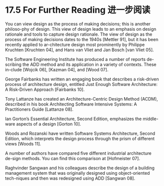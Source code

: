 17.5 For Further Reading 进一步阅读
===

You can view design as the process of making decisions; this is another philoso-phy of design. This view of design leads to an emphasis on design rationale and tools to capture design rationale. The view of design as the process of making decisions dates to the 1940s [Mettler 91], but it has been recently applied to ar-chitecture design most prominently by Philippe Kruchten [Kruchten 04], and Hans van Vliet and Jan Bosch [van Vliet 05].

The Software Engineering Institute has produced a number of reports de-scribing the ADD method and its application in a variety of contexts. These in-clude [Wojcik 06], [Kazman 04], and [Wood 07].

George Fairbanks has written an engaging book that describes a risk-driven process of architecture design, entitled Just Enough Software Architecture: A Risk-Driven Approach [Fairbanks 10].

Tony Lattanze has created an Architecture-Centric Design Method (ACDM), described in his book Architecting Software Intensive Systems: A Practitioners Guide [Lattanze 08].

Ian Gorton’s Essential Architecture, Second Edition, emphasizes the middle-ware aspects of a design [Gorton 10].

Woods and Rozanski have written Software Systems Architecture, Second Edition, which interprets the design process through the prism of different views [Woods 11].

A number of authors have compared five different industrial architecture de-sign methods. You can find this comparison at [Hofmeister 07].

Raghvinder Sangwan and his colleagues describe the design of a building management system that was originally designed using object-oriented tech-niques and then was redesigned using ADD [Sangwan 08].
